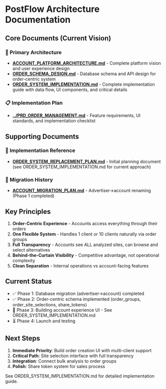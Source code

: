 # PostFlow Architecture Documentation

## Core Documents (Current Vision)

### 🎯 Primary Architecture
- **[ACCOUNT_PLATFORM_ARCHITECTURE.md](./ACCOUNT_PLATFORM_ARCHITECTURE.md)** - Complete platform vision and user experience design
- **[ORDER_SCHEMA_DESIGN.md](./ORDER_SCHEMA_DESIGN.md)** - Database schema and API design for order-centric system
- **[ORDER_SYSTEM_IMPLEMENTATION.md](./ORDER_SYSTEM_IMPLEMENTATION.md)** - Complete implementation guide with data flow, UI components, and critical details

### 📋 Implementation Plan
- **[../PRD_ORDER_MANAGEMENT.md](../PRD_ORDER_MANAGEMENT.md)** - Feature requirements, UI standards, and implementation checklist

## Supporting Documents

### 🚀 Implementation Reference
- **[ORDER_SYSTEM_REPLACEMENT_PLAN.md](./ORDER_SYSTEM_REPLACEMENT_PLAN.md)** - Initial planning document (see ORDER_SYSTEM_IMPLEMENTATION.md for current approach)

### 🔄 Migration History  
- **[ACCOUNT_MIGRATION_PLAN.md](./ACCOUNT_MIGRATION_PLAN.md)** - Advertiser→account renaming (Phase 1 completed)

## Key Principles

1. **Order-Centric Experience** - Accounts access everything through their orders
2. **One Flexible System** - Handles 1 client or 10 clients naturally via order groups  
3. **Full Transparency** - Accounts see ALL analyzed sites, can browse and select alternatives
4. **Behind-the-Curtain Visibility** - Competitive advantage, not operational complexity
5. **Clean Separation** - Internal operations vs account-facing features

## Current Status

- ✅ Phase 1: Database migration (advertiser→account) completed
- ✅ Phase 2: Order-centric schema implemented (order_groups, order_site_selections, share_tokens)
- 🔄 Phase 3: Building account experience UI - See ORDER_SYSTEM_IMPLEMENTATION.md
- ⏳ Phase 4: Launch and testing

## Next Steps

1. **Immediate Priority**: Build order creation UI with multi-client support
2. **Critical Path**: Site selection interface with full transparency
3. **Integration**: Connect bulk analysis to order groups
4. **Polish**: Share token system for sales process

See ORDER_SYSTEM_IMPLEMENTATION.md for detailed implementation guide.